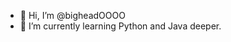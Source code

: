 - 👋 Hi, I’m @bigheadOOOO
- 🌱 I’m currently learning Python and Java deeper. 

<!---
bigheadOOOO/bigheadOOOO is a ✨ special ✨ repository because its `README.md` (this file) appears on your GitHub profile.
You can click the Preview link to take a look at your changes.
--->
